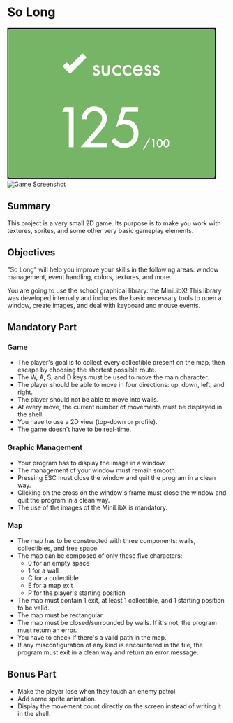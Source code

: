 # So Long

![success](125.png)
![Game Screenshot](screenshot.png)

## Summary
This project is a very small 2D game. Its purpose is to make you work with textures, sprites, and some other very basic gameplay elements.

## Objectives
"So Long" will help you improve your skills in the following areas: window management, event handling, colors, textures, and more.

You are going to use the school graphical library: the MiniLibX! This library was developed internally and includes the basic necessary tools to open a window, create images, and deal with keyboard and mouse events.

## Mandatory Part
### Game
- The player's goal is to collect every collectible present on the map, then escape by choosing the shortest possible route.
- The W, A, S, and D keys must be used to move the main character.
- The player should be able to move in four directions: up, down, left, and right.
- The player should not be able to move into walls.
- At every move, the current number of movements must be displayed in the shell.
- You have to use a 2D view (top-down or profile).
- The game doesn't have to be real-time.

### Graphic Management
- Your program has to display the image in a window.
- The management of your window must remain smooth.
- Pressing ESC must close the window and quit the program in a clean way.
- Clicking on the cross on the window's frame must close the window and quit the program in a clean way.
- The use of the images of the MiniLibX is mandatory.

### Map
- The map has to be constructed with three components: walls, collectibles, and free space.
- The map can be composed of only these five characters:
  - 0 for an empty space
  - 1 for a wall
  - C for a collectible
  - E for a map exit
  - P for the player's starting position
- The map must contain 1 exit, at least 1 collectible, and 1 starting position to be valid.
- The map must be rectangular.
- The map must be closed/surrounded by walls. If it's not, the program must return an error.
- You have to check if there's a valid path in the map.
- If any misconfiguration of any kind is encountered in the file, the program must exit in a clean way and return an error message.

## Bonus Part
- Make the player lose when they touch an enemy patrol.
- Add some sprite animation.
- Display the movement count directly on the screen instead of writing it in the shell.
